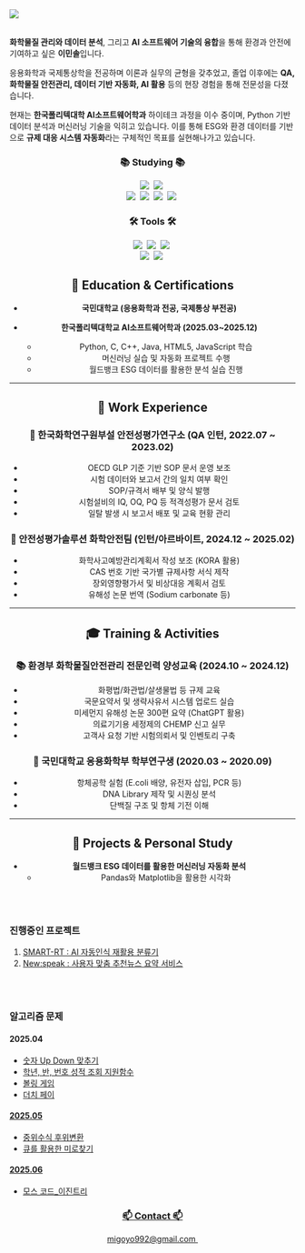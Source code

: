 <div align= "Left">
    <img src="https://capsule-render.vercel.app/api?type=rounded&color=90b5fe&height=120&text=Minsol%20Lee&animation=&fontColor=ffffff&fontSize=60" />
    </div><br>

**화학물질 관리와 데이터 분석**, 그리고 **AI 소프트웨어 기술의 융합**을 통해 환경과 안전에 기여하고 싶은 **이민솔**입니다.

응용화학과 국제통상학을 전공하며 이론과 실무의 균형을 갖추었고, 졸업 이후에는 **QA, 화학물질 안전관리, 데이터 기반 자동화, AI 활용** 등의 현장 경험을 통해 전문성을 다졌습니다.

현재는 **한국폴리텍대학 AI소프트웨어학과** 하이테크 과정을 이수 중이며, Python 기반 데이터 분석과 머신러닝 기술을 익히고 있습니다. 이를 통해 ESG와 환경 데이터를 기반으로 **규제 대응 시스템 자동화**라는 구체적인 목표를 실현해나가고 있습니다.


    
<h3 align="center">📚 Studying 📚</h3>
<div align="center">
  <img src="https://img.shields.io/badge/javascript-F7DF1E.svg?style=for-the-badge&logo=javascript&logoColor=20232a" />&nbsp
  <img src="https://img.shields.io/badge/html5-E34F26.svg?style=for-the-badge&logo=html5&logoColor=white" />&nbsp
  <br>
  <img src="https://img.shields.io/badge/python-3670A0?style=for-the-badge&logo=python&logoColor=ffdd54" />&nbsp
  <img src="https://img.shields.io/badge/pandas-150458.svg?style=for-the-badge&logo=pandas&logoColor=white" />&nbsp
  <img src="https://img.shields.io/badge/numpy-4d77cf.svg?style=for-the-badge&logo=numpy&logoColor=white" />&nbsp
  <img src="https://img.shields.io/badge/Matplotlib-11557c.svg?style=for-the-badge&logo=Matplotlib&logoColor=white" />&nbsp

<br>

<h3>🛠 Tools 🛠</h3>
<div align="center">
  <img src="https://img.shields.io/badge/git-F05033.svg?style=for-the-badge&logo=git&logoColor=white" />&nbsp
  <img src="https://img.shields.io/badge/github-181717.svg?style=for-the-badge&logo=github&logoColor=white" />&nbsp
  <img src="https://img.shields.io/badge/Notion-F3F3F3.svg?style=for-the-badge&logo=notion&logoColor=black" />&nbsp
  <br>
  <img src="https://img.shields.io/badge/VSCode-2C2C32.svg?style=for-the-badge&logo=visual-studio-code&logoColor=22ABF3" />&nbsp
  <img src="https://img.shields.io/badge/jupyter-2C2C32.svg?style=for-the-badge&logo=jupyter&logoColor=F37726" />&nbsp
<!--   <img src="https://img.shields.io/badge/Colab-2C2C32.svg?style=for-the-badge&logo=googlecolab&logoColor=F9AB00" />&nbsp -->
</div>

## 🧪 Education & Certifications

- **국민대학교 (응용화학과 전공, 국제통상 부전공)**  

- **한국폴리텍대학교 AI소프트웨어학과 (2025.03~2025.12)**  
  - Python, C, C++, Java, HTML5, JavaScript 학습  
  - 머신러닝 실습 및 자동화 프로젝트 수행  
  - 월드뱅크 ESG 데이터를 활용한 분석 실습 진행

---

## 💼 Work Experience

### 🔬 한국화학연구원부설 안전성평가연구소 (QA 인턴, 2022.07 ~ 2023.02)
- OECD GLP 기준 기반 SOP 문서 운영 보조
- 시험 데이터와 보고서 간의 일치 여부 확인
- SOP/규격서 배부 및 양식 발행
- 시험설비의 IQ, OQ, PQ 등 적격성평가 문서 검토
- 일탈 발생 시 보고서 배포 및 교육 현황 관리

### 🧪 안전성평가솔루션 화학안전팀 (인턴/아르바이트, 2024.12 ~ 2025.02)
- 화학사고예방관리계획서 작성 보조 (KORA 활용)
- CAS 번호 기반 국가별 규제사항 서식 제작
- 장외영향평가서 및 비상대응 계획서 검토
- 유해성 논문 번역 (Sodium carbonate 등)

---

## 🎓 Training & Activities

### 📚 환경부 화학물질안전관리 전문인력 양성교육 (2024.10 ~ 2024.12)
- 화평법/화관법/살생물법 등 규제 교육
- 국문요약서 및 생략사유서 시스템 업로드 실습
- 미세먼지 유해성 논문 300편 요약 (ChatGPT 활용)
- 의료기기용 세정제의 CHEMP 신고 실무
- 고객사 요청 기반 시험의뢰서 및 인벤토리 구축

### 🧬 국민대학교 응용화학부 학부연구생 (2020.03 ~ 2020.09)
- 항체공학 실험 (E.coli 배양, 유전자 삽입, PCR 등)
- DNA Library 제작 및 시퀀싱 분석
- 단백질 구조 및 항체 기전 이해

---

## 🧩 Projects & Personal Study

- **월드뱅크 ESG 데이터를 활용한 머신러닝 자동화 분석**
  - Pandas와 Matplotlib을 활용한 시각화


<br>
<br>
<h3 align="left">진행중인 프로젝트</h3>
<ol align="left">
<li><a href="https://github.com/MintsaIt/Smart-RT">SMART-RT : AI 자동인식 재활용 분류기</li>
<li><a href="">New:speak : 사용자 맞춤 추천뉴스 요약 서비스 </a></li>

</ol>
<br>
<br>
<h3 align="left">알고리즘 문제</h3>
<h4 align="left">   2025.04</h4>
<ul align="left">
<li><a href="https://github.com/MintsaIt/Algorithm/blob/Polytech-AI-software-class/UpDown_%EA%B2%8C%EC%9E%84.ipynb">숫자 Up Down 맞추기</li>
<li><a href="https://github.com/MintsaIt/Mintport/blob/Polytech-AI-software-class/%EC%9D%B4%EB%AF%BC%EC%86%94_%EC%84%B1%EC%A0%81%EC%9E%85%EB%A0%A5_class%ED%99%9C%EC%9A%A9.ipynb">학년, 반, 번호 성적 조회 지원함수</a></li>
<li><a href="https://github.com/MintsaIt/Mintport/blob/Polytech-AI-software-class/%EC%9D%B4%EB%AF%BC%EC%86%94_%EB%B3%BC%EB%A7%81%EA%B2%8C%EC%9E%84_Class%ED%99%9C%EC%9A%A9_250416.ipynb">볼링 게임</a></li>
<li><a href="https://github.com/MintsaIt/Algorithm/blob/main/(%EC%9D%B4%EB%AF%BC%EC%86%94)%EB%8D%94%EC%B9%98%ED%8E%98%EC%9D%B4_250416.ipynb">더치 페이</li>
</ul>

<h4 align="left">   2025.05</h4>
<ul align="left">
<li><a href="https://github.com/MintsaIt/Algorithm/blob/Polytech-AI-software-class/%EC%9D%B4%EB%AF%BC%EC%86%94_%EC%A4%91%EC%9C%84%EC%88%98%EC%8B%9D_%ED%9B%84%EC%9C%84%EC%A0%84%ED%99%98%ED%95%A8%EC%88%98.ipynb">중위수식 후위변환</li>
<li><a href="https://github.com/MintsaIt/Algorithm/blob/Polytech-AI-software-class/%EC%9D%B4%EB%AF%BC%EC%86%94_%EB%AF%B8%EB%A1%9C%EC%B0%BE%EA%B8%B0_250512.ipynb">큐를 활용한 미로찾기</li>
</ul>

<h4 align="left">   2025.06</h4>
<ul align="left">
<li><a href="https://github.com/MintsaIt/Algorithm/blob/main/%EB%AA%A8%EC%8A%A4_%EC%BD%94%EB%93%9C_%ED%8A%B8%EB%A6%AC%EA%B5%AC%EC%A1%B0_250603_%EC%9D%B4%EB%AF%BC%EC%86%94.ipynb">모스 코드_이진트리</li>
</ul>



<h3 align="center">📫 Contact 📫</h3>
<div align="center">
  <a href="Blog yet">
    
  </a>
  <a href="mailto:migoyo992@gmail.com">
    migoyo992@gmail.com&nbsp
  </a>
</div>
